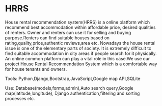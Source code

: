 # HRRS
House rental recommendation system(HRRS) is a online platform which recommend best accommodation within affordable price, desired qualities of renters. Owner and renters can use it for selling and buying purpose.Renters can find suitable houses based on rating,quality,price,authentic reviews,area etc. Nowadays the house rental issue is one of the elementary parts of society. It is extremely difficult to find suitable accommodation in city areas if people search for it physically. An online common platform can play a vital role in this case.We use our project House Rental Recommendation System which is a comfortable way for house tenants and owners.

Tools: Python,Django,Bootstrap,JavaScript,Google map API,SQLite

Use: Database(models,forms,admin),Auto search query,Google map(latitude,longitude), Django authentication,filtering and sorting processes etc.
